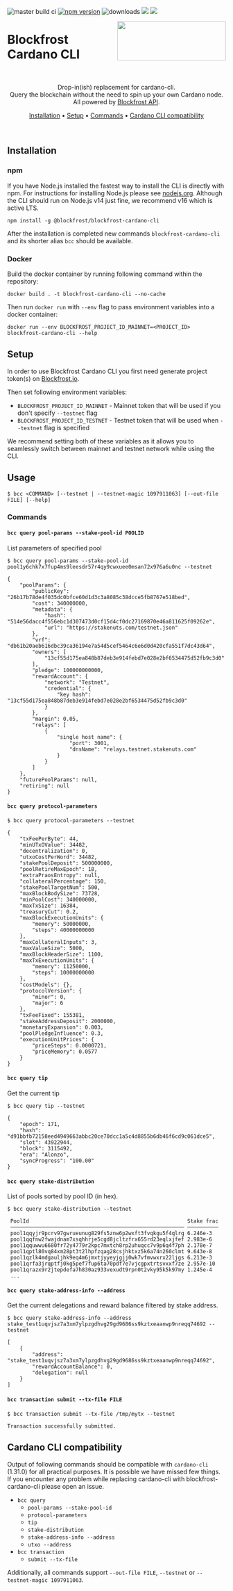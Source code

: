 ![master build ci](https://github.com/blockfrost/blockfrost-cardano-cli/actions/workflows/build.yml/badge.svg?branch=master) [![npm version](https://badge.fury.io/js/%40blockfrost%2Fblockfrost-cardano-cli.svg)](https://badge.fury.io/js/%40blockfrost%2Fblockfrost-cardano-cli) ![downloads](https://img.shields.io/npm/dy/@blockfrost/blockfrost-cardano-cli) <img src="https://github.com/blockfrost/blockfrost-cardano-cli/blob/master/docs/badge-coverage.svg" /> <a href="https://fivebinaries.com/"><img src="https://img.shields.io/badge/made%20by-Five%20Binaries-darkviolet.svg?style=flat-square" /></a>

<img src="https://blockfrost.io/images/logo.svg" width="250" align="right" height="90" style="margin-bottom: -50px">

# Blockfrost Cardano CLI

<br>
<p align="center">Drop-in(ish) replacement for cardano-cli.<br />Query the blockchain without the need to spin up your own Cardano node. All powered by <a href="https://blockfrost.io">Blockfrost API</a>.</p>
<p align="center">
  <a href="#installation">Installation</a> •
  <a href="#setup">Setup</a> •
  <a href="#commands">Commands</a> •
  <a href="#cardano-cli-compatibility">Cardano CLI compatibility</a>
</p>
<br/>

## Installation

### npm

If you have Node.js installed the fastest way to install the CLI is directly with npm. For instructions for installing Node.js please see [nodejs.org](https://nodejs.org/en/download/). Although the CLI should run on Node.js v14 just fine, we recommend v16 which is active LTS.

```console
npm install -g @blockfrost/blockfrost-cardano-cli
```

After the installation is completed new commands `blockfrost-cardano-cli` and its shorter alias `bcc` should be available.

### Docker

Build the docker container by running following command within the repository:

```console
docker build . -t blockfrost-cardano-cli --no-cache
```

Then run `docker run` with `--env` flag to pass environment variables into a docker container:

```console
docker run --env BLOCKFROST_PROJECT_ID_MAINNET=<PROJECT_ID> blockfrost-cardano-cli --help
```

## Setup

In order to use Blockfrost Cardano CLI you first need generate project token(s) on [Blockfrost.io](https://blockfrost.io).

Then set following environment variables:

- `BLOCKFROST_PROJECT_ID_MAINNET` - Mainnet token that will be used if you don't specify `--testnet` flag
- `BLOCKFROST_PROJECT_ID_TESTNET` - Testnet token that will be used when `--testnet` flag is specified

We recommend setting both of these variables as it allows you to seamlessly switch between mainnet and testnet network while using the CLI.

## Usage

```console
$ bcc <COMMAND> [--testnet | --testnet-magic 1097911063] [--out-file FILE] [--help]
```

### Commands

#### `bcc query pool-params --stake-pool-id POOLID`

List parameters of specified pool

```console
$ bcc query pool-params --stake-pool-id pool1y6chk7x7fup4ms9leesdr57r4qy9cwxuee0msan72x976a6u0nc --testnet

{
    "poolParams": {
        "publicKey": "26b17b78de4f035dc0bfce60d1d3c3a8085c38dcce5fb8767e518bed",
        "cost": 340000000,
        "metadata": {
            "hash": "514e56dacc4f556ebc1d307473d0cf15d4cf0dc27169870e46a811625f09262e",
            "url": "https://stakenuts.com/testnet.json"
        },
        "vrf": "db61b20aeb616dbc39ca36194e7a54d5cef5464c6e6d0d420cfa551f7dc43d64",
        "owners": [
            "13cf55d175ea848b87deb3e914febd7e028e2bf6534475d52fb9c3d0"
        ],
        "pledge": 100000000000,
        "rewardAccount": {
            "network": "Testnet",
            "credential": {
                "key hash": "13cf55d175ea848b87deb3e914febd7e028e2bf6534475d52fb9c3d0"
            }
        },
        "margin": 0.05,
        "relays": [
            {
                "single host name": {
                    "port": 3001,
                    "dnsName": "relays.testnet.stakenuts.com"
                }
            }
        ]
    },
    "futurePoolParams": null,
    "retiring": null
}
```

#### `bcc query protocol-parameters`

```console
$ bcc query protocol-parameters --testnet

{
    "txFeePerByte": 44,
    "minUTxOValue": 34482,
    "decentralization": 0,
    "utxoCostPerWord": 34482,
    "stakePoolDeposit": 500000000,
    "poolRetireMaxEpoch": 18,
    "extraPraosEntropy": null,
    "collateralPercentage": 150,
    "stakePoolTargetNum": 500,
    "maxBlockBodySize": 73728,
    "minPoolCost": 340000000,
    "maxTxSize": 16384,
    "treasuryCut": 0.2,
    "maxBlockExecutionUnits": {
        "memory": 50000000,
        "steps": 40000000000
    },
    "maxCollateralInputs": 3,
    "maxValueSize": 5000,
    "maxBlockHeaderSize": 1100,
    "maxTxExecutionUnits": {
        "memory": 11250000,
        "steps": 10000000000
    },
    "costModels": {},
    "protocolVersion": {
        "minor": 0,
        "major": 6
    },
    "txFeeFixed": 155381,
    "stakeAddressDeposit": 2000000,
    "monetaryExpansion": 0.003,
    "poolPledgeInfluence": 0.3,
    "executionUnitPrices": {
        "priceSteps": 0.0000721,
        "priceMemory": 0.0577
    }
}
```

#### `bcc query tip`

Get the current tip

```console
$ bcc query tip --testnet

{
    "epoch": 171,
    "hash": "d91bbfb72158eed4949663abbc20ce70dcc1a5c4d8855b6db46f6cd9c061dce5",
    "slot": 43922944,
    "block": 3115492,
    "era": "Alonzo",
    "syncProgress": "100.00"
}
```

#### `bcc query stake-distribution`

List of pools sorted by pool ID (in hex).

```console
$ bcc query stake-distribution --testnet

 PoolId                                                   Stake frac
 ──────────────────────────────────────────────────────── ──────────
 pool1qqyjr9pcrv97gwrueunug829fs5znw6p2wxft3fvqkgu5f4qlrg 6.246e-3
 pool1qqfnw2fwajdnam7xsqhhrje5cgd8jcltzfrx655rd23eqlxjfef 2.983e-6
 pool1qquwwu6680fr72y4779r2kpc7mxtch8rp2uhuqcc7v9p6q4f7ph 2.178e-7
 pool1qptl80vq84xm28pt3t2lhpfzqag28csjhktxz5k6a74n260clmt 9.643e-8
 pool1qzlk4mdgauljhk9eq4m6jmxtjyyeyjgjj0wk7vfmvwxrx22ljgs 6.213e-3
 pool1qrfa3jrqptfj0kg5pef7fup6ta70pdf7e7vjcgpxtrtsvxxf7ze 2.957e-10
 pool1qrazx9r2jtepdefa7h830az933vexudt9rpn0t2vky95k5k97my 1.245e-4
 ...
```

#### `bcc query stake-address-info --address`

Get the current delegations and reward balance filtered by stake address.

```console
$ bcc query stake-address-info --address stake_test1uqvjsz7a3xm7ylpzgdhvg29gd9686ss9kztxeaanwp9nreqq74692 --testnet

[
    {
        "address": "stake_test1uqvjsz7a3xm7ylpzgdhvg29gd9686ss9kztxeaanwp9nreqq74692",
        "rewardAccountBalance": 0,
        "delegation": null
    }
]
```

#### `bcc transaction submit --tx-file FILE`

```console
$ bcc transaction submit --tx-file /tmp/mytx --testnet

Transaction successfully submitted.
```

## Cardano CLI compatibility

Output of following commands should be compatible with `cardano-cli` (1.31.0) for all practical purposes. It is possible we have missed few things. If you encounter any problem while replacing cardano-cli with blockfrost-cardano-cli please open an issue.

- `bcc query`
  - `pool-params --stake-pool-id`
  - `protocol-parameters`
  - `tip`
  - `stake-distribution`
  - `stake-address-info --address`
  - `utxo --address`
- `bcc transaction`
  - `submit --tx-file`

Additionally, all commands support `--out-file FILE`, `--testnet` or `--testnet-magic 1097911063`.
